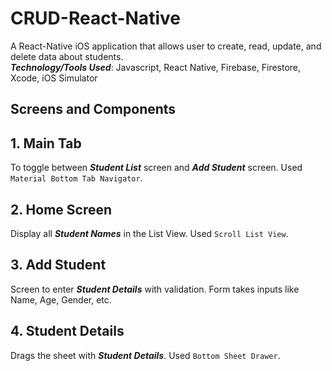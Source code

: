 # CRUD-React-Native

A React-Native iOS application that allows user to create, read, update, and delete data about students.
<br />
***Technology/Tools Used***: Javascript, React Native, Firebase, Firestore, Xcode, iOS Simulator
## Screens and Components

## 1. Main Tab
To toggle between ***Student List*** screen and ***Add Student*** screen. Used `Material Bottom Tab Navigator`. <br />

## 2. Home Screen
Display all ***Student Names*** in the List View. Used `Scroll List View`. <br />

## 3. Add Student
Screen to enter ***Student Details*** with validation. Form takes inputs like Name, Age, Gender, etc. <br />

## 4. Student Details
Drags the sheet with ***Student Details***. Used `Bottom Sheet Drawer`.


